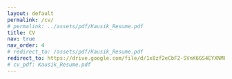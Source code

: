 ```yaml
---
layout: default
permalink: /cv/
# permalink: ../assets/pdf/Kausik_Resume.pdf
title: CV
nav: true
nav_order: 4
# redirect_to: /assets/pdf/Kausik_Resume.pdf
redirect_to: https://drive.google.com/file/d/1x8zf2eCbF2-SVnK6GS4EYXNMFrNCNjWp/view?usp=share_link
# cv_pdf: Kausik_Resume.pdf
---
```


